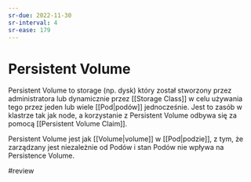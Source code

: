 ```yaml
---
sr-due: 2022-11-30
sr-interval: 4
sr-ease: 179
---
```


# Persistent Volume

Persistent Volume to storage (np. dysk) który został stworzony przez administratora lub dynamicznie przez [[Storage Class]] w celu używania tego przez jeden lub wiele [[Pod|podów]] jednocześnie.
Jest to zasób w klastrze tak jak node, a korzystanie z Persistent Volume odbywa się za pomocą [[Persistent Volume Claim]].

Persistent Volume jest jak [[Volume|volume]] w [[Pod|podzie]], z tym, że zarządzany jest niezależnie od Podów i stan Podów nie wpływa na Persistence Volume.



#review 